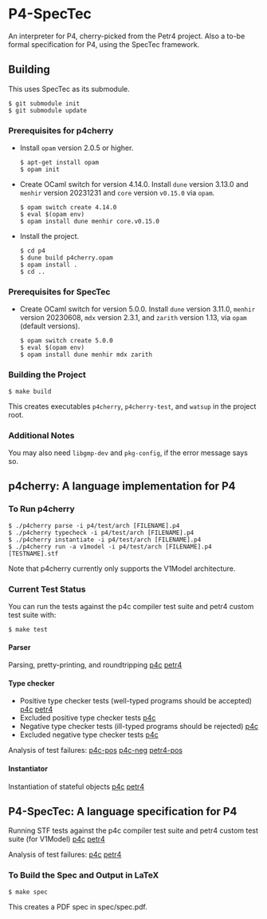 # P4-SpecTec

An interpreter for P4, cherry-picked from the Petr4 project.
Also a to-be formal specification for P4, using the SpecTec framework.

## Building

This uses SpecTec as its submodule.

```shell
$ git submodule init
$ git submodule update
```

### Prerequisites for p4cherry

* Install `opam` version 2.0.5 or higher.
  ```shell
  $ apt-get install opam
  $ opam init
  ```

* Create OCaml switch for version 4.14.0.
  Install `dune` version 3.13.0 and `menhir` version 20231231 and `core` version `v0.15.0` via `opam`.
  ```shell
  $ opam switch create 4.14.0
  $ eval $(opam env)
  $ opam install dune menhir core.v0.15.0
  ```

* Install the project.
  ```shell
  $ cd p4
  $ dune build p4cherry.opam 
  $ opam install .
  $ cd ..
  ```

### Prerequisites for SpecTec

* Create OCaml switch for version 5.0.0.
  Install `dune` version 3.11.0, `menhir` version 20230608, `mdx` version 2.3.1, and `zarith` version 1.13, via `opam` (default versions).
  ```shell
  $ opam switch create 5.0.0
  $ eval $(opam env)
  $ opam install dune menhir mdx zarith
  ```

### Building the Project

```shell
$ make build
```

This creates executables `p4cherry`, `p4cherry-test`, and `watsup` in the project root.

### Additional Notes

You may also need `libgmp-dev` and `pkg-config`, if the error message says so.

## p4cherry: A language implementation for P4

### To Run p4cherry

```shell
$ ./p4cherry parse -i p4/test/arch [FILENAME].p4
$ ./p4cherry typecheck -i p4/test/arch [FILENAME].p4
$ ./p4cherry instantiate -i p4/test/arch [FILENAME].p4
$ ./p4cherry run -a v1model -i p4/test/arch [FILENAME].p4 [TESTNAME].stf
```

Note that p4cherry currently only supports the V1Model architecture.

### Current Test Status

You can run the tests against the p4c compiler test suite and petr4 custom test suite with:

```shell
$ make test
```

#### Parser

Parsing, pretty-printing, and roundtripping [p4c](p4/status/p4c/parser.log) [petr4](p4/status/petr4/parser.log)

#### Type checker

* Positive type checker tests (well-typed programs should be accepted) [p4c](p4/status/p4c/typecheck-pos.log) [petr4](p4/status/petr4/typecheck-pos.log)
* Excluded positive type checker tests [p4c](p4/status/p4c/typecheck-pos-excluded.log)
* Negative type checker tests (ill-typed programs should be rejected) [p4c](p4/status/p4c/typecheck-neg.log)
* Excluded negative type checker tests [p4c](p4/status/p4c/typecheck-neg-excluded.log)

Analysis of test failures: [p4c-pos](p4/status/p4c/typecheck-pos.analysis.md) [p4c-neg](p4/status/p4c/typecheck-neg.analysis.md) [petr4-pos](p4/status/petr4/typecheck-pos.analysis.md)

#### Instantiator

Instantiation of stateful objects [p4c](p4/status/p4c/instantiate.log) [petr4](p4/status/petr4/instantiate.log)

## P4-SpecTec: A language specification for P4

Running STF tests against the p4c compiler test suite and petr4 custom test suite (for V1Model) [p4c](p4/status/p4c/run-v1model.log) [petr4](p4/status/petr4/run-v1model.log)

Analysis of test failures: [p4c](p4/status/p4c/run-v1model.analysis.md) [petr4](p4/status/petr4/run-v1model.analysis.md)

### To Build the Spec and Output in LaTeX

```shell
$ make spec
```

This creates a PDF spec in spec/spec.pdf.
